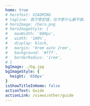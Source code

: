 ```yaml
---
home: true
# heroText: XIAOMING
# tagline: 我宁愿犯错，也不愿什么都不做.
# heroImage: /hero.png
# heroImageStyle: {
#   maxWidth: '600px',
#   width: '100%',
#   display: block,
#   margin: '9rem auto 2rem',
#   background: '#fff',
#   borderRadius: '1rem',
# }
bgImage: ./bg.jpg
bgImageStyle: {
  height: '650px'
}
isShowTitleInHome: false
actionText: Guide
actionLink: /views/other/guide
---
```


<newfont/>